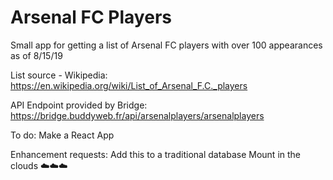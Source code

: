 # Arsenal FC Players
Small app for getting a list of Arsenal FC players with over 100 appearances as of 8/15/19

List source - Wikipedia:
https://en.wikipedia.org/wiki/List_of_Arsenal_F.C._players

API Endpoint provided by Bridge:
https://bridge.buddyweb.fr/api/arsenalplayers/arsenalplayers

To do:
Make a React App

Enhancement requests:
Add this to a traditional database
Mount in the clouds ☁️☁️☁️
